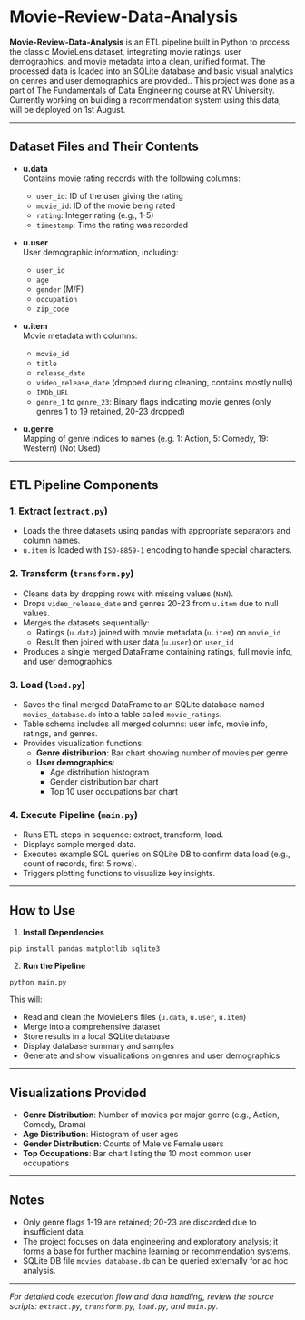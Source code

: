 # Movie-Review-Data-Analysis

**Movie-Review-Data-Analysis** is an ETL pipeline built in Python to process the classic MovieLens dataset, integrating movie ratings, user demographics, and movie metadata into a clean, unified format. The processed data is loaded into an SQLite database and basic visual analytics on genres and user demographics are provided.. This project was done as a part of The Fundamentals of Data Engineering course at RV University.
Currently working on building a recommendation system using this data, will be deployed on 1st August.

---

## Dataset Files and Their Contents

- **u.data**  
  Contains movie rating records with the following columns:  
  - `user_id`: ID of the user giving the rating  
  - `movie_id`: ID of the movie being rated  
  - `rating`: Integer rating (e.g., 1-5)  
  - `timestamp`: Time the rating was recorded  

- **u.user**  
  User demographic information, including:  
  - `user_id`  
  - `age`  
  - `gender` (M/F)  
  - `occupation`  
  - `zip_code`  

- **u.item**  
  Movie metadata with columns:  
  - `movie_id`  
  - `title`  
  - `release_date`  
  - `video_release_date` (dropped during cleaning, contains mostly nulls)  
  - `IMDb_URL`  
  - `genre_1` to `genre_23`: Binary flags indicating movie genres (only genres 1 to 19 retained, 20-23 dropped)  

- **u.genre**  
  Mapping of genre indices to names (e.g. 1: Action, 5: Comedy, 19: Western)  (Not Used)

---

## ETL Pipeline Components

### 1. Extract (`extract.py`)

- Loads the three datasets using pandas with appropriate separators and column names.  
- `u.item` is loaded with `ISO-8859-1` encoding to handle special characters.

### 2. Transform (`transform.py`)

- Cleans data by dropping rows with missing values (`NaN`).  
- Drops `video_release_date` and genres 20-23 from `u.item` due to null values.  
- Merges the datasets sequentially:  
  - Ratings (`u.data`) joined with movie metadata (`u.item`) on `movie_id`  
  - Result then joined with user data (`u.user`) on `user_id`  
- Produces a single merged DataFrame containing ratings, full movie info, and user demographics.

### 3. Load (`load.py`)

- Saves the final merged DataFrame to an SQLite database named `movies_database.db` into a table called `movie_ratings`.  
- Table schema includes all merged columns: user info, movie info, ratings, and genres.  
- Provides visualization functions:  
  - **Genre distribution**: Bar chart showing number of movies per genre  
  - **User demographics**:  
    - Age distribution histogram  
    - Gender distribution bar chart  
    - Top 10 user occupations bar chart

### 4. Execute Pipeline (`main.py`)

- Runs ETL steps in sequence: extract, transform, load.  
- Displays sample merged data.  
- Executes example SQL queries on SQLite DB to confirm data load (e.g., count of records, first 5 rows).  
- Triggers plotting functions to visualize key insights.

---

## How to Use

1. **Install Dependencies**

`pip install pandas matplotlib sqlite3`

2. **Run the Pipeline**

`python main.py`

This will:

- Read and clean the MovieLens files (`u.data`, `u.user`, `u.item`)  
- Merge into a comprehensive dataset  
- Store results in a local SQLite database  
- Display database summary and samples  
- Generate and show visualizations on genres and user demographics

---

## Visualizations Provided

- **Genre Distribution**: Number of movies per major genre (e.g., Action, Comedy, Drama)  
- **Age Distribution**: Histogram of user ages  
- **Gender Distribution**: Counts of Male vs Female users  
- **Top Occupations**: Bar chart listing the 10 most common user occupations  

---

## Notes

- Only genre flags 1-19 are retained; 20-23 are discarded due to insufficient data.  
- The project focuses on data engineering and exploratory analysis; it forms a base for further machine learning or recommendation systems.  
- SQLite DB file `movies_database.db` can be queried externally for ad hoc analysis.  

---


_For detailed code execution flow and data handling, review the source scripts: `extract.py`, `transform.py`, `load.py`, and `main.py`._

   
